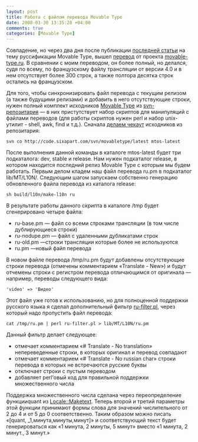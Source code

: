 ```yaml
---
layout: post
title: Работа с файлом перевода Movable Type
date: 2008-03-30 13:35:28 +04:00
comments: true
categories: [Movable Type]
---
```


Совпадение, но через два дня после публикации [последней статьи](/2008/03/24/russifikacija-movable-type-41/) на тему руссификации Movable Type, вышел [перевод](https://movable-type.ru/forums/viewtopic.php?id=75) от проекта [movable-type.ru](https://movable-type.ru/). В сравнении с моим переводом, он более полный, но делался, судя по всему, по французскому файлу трансляции от версии 4.0 и в нем отсутствует более 300 строк, а также полтора десятка строк остались на французском.

Для того, чтобы синхронизировать файл перевода с текущим релизом (а также будущими релизами) и добавить в него отсутствующие строки, нужен полный комплект исходников [Movable Type](https://movabletype.org/) из [svn-репозитария](https://github.com/movabletype/movabletype) — в них пристутствует набор скриптов для манипуляций с файлами переводов (для работы скриптов нужен perl и набор unix-утилит - shell, awk, find и т.д.). Сначала [делаем чекаут](https://movabletype.org/news/2007/12/mtos_subversion_tips.html) исходников из репозитария:

    svn co http://code.sixapart.com/svn/movabletype/latest mtos-latest

После выполнения данной команды в каталоге mtos-latest будет три подкаталога: dev, stable и release. Нам нужен подкаталог release, в котором находится последний релиз Movable Type с которым мы будем работать. Первым делом кладем наш файл перевода ru.pm в подкаталог lib/MT/L10N/. Следующим шагом запускаем собственно генерацию обновленного файла перевода из каталога release:

    sh build/l10n/make-l10n ru

В результате работы данного скрипта в каталоге /tmp будет сгенерировано четыре файла:

- ru-base.pm — файл со всеми строками трансляции (в том числе дублирующиеся строки)
- ru-nodupe.pm — файл с удаленными дубликатами строк
- ru-old.pm —строки трансляции которые более не используются
- ru.pm —новый файл перевода

В новом файле перевода /tmp/ru.pm будут добавлены отсутствующие строки перевода (отмечены комментарием «Translate - New») и будут отчемены строки с регистром перевода отличающимся от оригинала — например, переводы следующего вида:

    'video' => 'Видео'

Этот файл уже готов к использованию, но для полноценной поддержки русского языка я сделал дополнительный фильтр [ru-filter.pl](/files/ru-filter.pl), через который надо пропустить файл перевода:

    cat /tmp/ru.pm | perl ru-filter.pl > lib/MT/L10N/ru.pm

Данный фильтр делает следующее:

- отмечает комментарием «# Translate - No translation» непереведенные строки, в которых оригинал и перевод совпадают
- отмечает комментарием «# Translate - No russian char» строки перевода в которых не встречаются русские буквы
- отключает строки с пустым переводом
- добавляет perl’овый код для правильной поддержки множественного числа

Поддержка множественного числа сделана через переопределение функцииquant из [Locale::Maketext](https://search.cpan.org/dist/Locale-Maketext/). Теперь второй и третий параметры этой функции принимают формы слова для значений числительного от 2 до 4 и от 5 до 0 соответственно. Таким образом можно писать «[quant, \_1,минута,минуты,минут]» и соответствующий текст будет генерироваться как «1 минута, 2 минуты, 5 минут» вместо «1 минута, 2 минут., 3 минут.»
